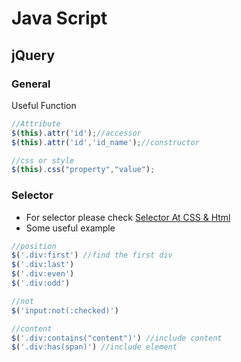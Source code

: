 # Java Script

## jQuery
### General

Useful Function
```javascript
//Attribute
$(this).attr('id');//accessor
$(this).attr('id','id_name');//constructor

//css or style
$(this).css("property","value");
```

### Selector
- For selector please check [Selector At CSS & Html](html&css?id=selector)
- Some useful example

```javascript
//position
$('.div:first') //find the first div
$('.div:last')
$('.div:even')
$('.div:odd')

//not
$('input:not(:checked)')

//content
$('.div:contains("content")') //include content
$('.div:has(span)') //include element
```
